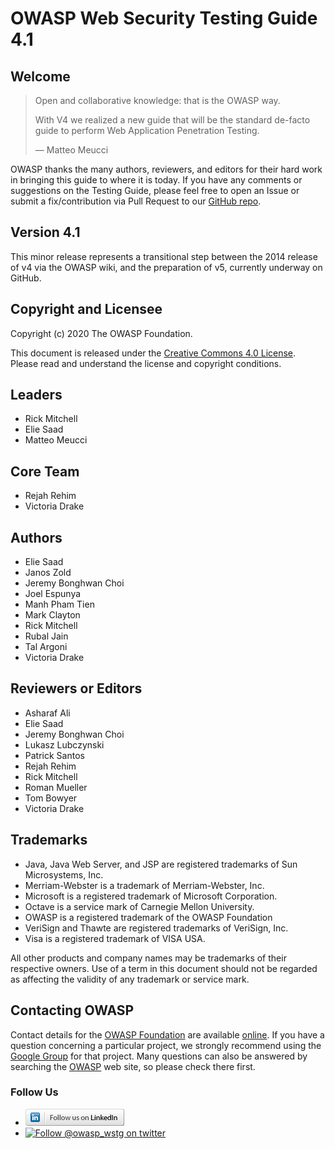 # OWASP Web Security Testing Guide 4.1

## Welcome

> Open and collaborative knowledge: that is the OWASP way.
>
> With V4 we realized a new guide that will be the standard de-facto guide to perform Web Application Penetration Testing.
>
> — Matteo Meucci

OWASP thanks the many authors, reviewers, and editors for their hard work in bringing this guide to where it is today. If you have any comments or suggestions on the Testing Guide, please feel free to open an Issue or submit a fix/contribution via Pull Request to our [GitHub repo](https://github.com/OWASP/wstg/).

## Version 4.1

This minor release represents a transitional step between the 2014 release of v4 via the OWASP wiki, and the preparation of v5, currently underway on GitHub.

## Copyright and Licensee

Copyright (c) 2020 The OWASP Foundation.

This document is released under the [Creative Commons 4.0 License](https://creativecommons.org/licenses/by-sa/4.0/). Please read and understand the license and copyright conditions.

## Leaders

- Rick Mitchell
- Elie Saad
- Matteo Meucci

## Core Team

- Rejah Rehim
- Victoria Drake

## Authors

- Elie Saad
- Janos Zold
- Jeremy Bonghwan Choi
- Joel Espunya
- Manh Pham Tien
- Mark Clayton
- Rick Mitchell
- Rubal Jain
- Tal Argoni
- Victoria Drake

## Reviewers or Editors

- Asharaf Ali
- Elie Saad
- Jeremy Bonghwan Choi
- Lukasz Lubczynski
- Patrick Santos
- Rejah Rehim
- Rick Mitchell
- Roman Mueller
- Tom Bowyer
- Victoria Drake

## Trademarks

- Java, Java Web Server, and JSP are registered trademarks of Sun Microsystems, Inc.
- Merriam-Webster is a trademark of Merriam-Webster, Inc.
- Microsoft is a registered trademark of Microsoft Corporation.
- Octave is a service mark of Carnegie Mellon University.
- OWASP is a registered trademark of the OWASP Foundation
- VeriSign and Thawte are registered trademarks of VeriSign, Inc.
- Visa is a registered trademark of VISA USA.

All other products and company names may be trademarks of their respective owners. Use of a term in this document should not be regarded as affecting the validity of any trademark or service mark.

## Contacting OWASP

Contact details for the [OWASP Foundation](https://owasp.org/) are available [online](https://owasp.org/contact/). If you have a question concerning a particular project, we strongly recommend using the [Google Group](https://groups.google.com/a/owasp.org/forum/) for that project. Many questions can also be answered by searching the [OWASP](https://owasp.org/) web site, so please check there first.

### Follow Us

- [![Follow OWASP on LinkedIn](images/follow_badge.png)](https://www.linkedin.com/company/owasp/)
- [![Follow @owasp_wstg on twitter](https://img.shields.io/twitter/follow/owasp_wstg?style=social)](https://twitter.com/owasp_wstg)

